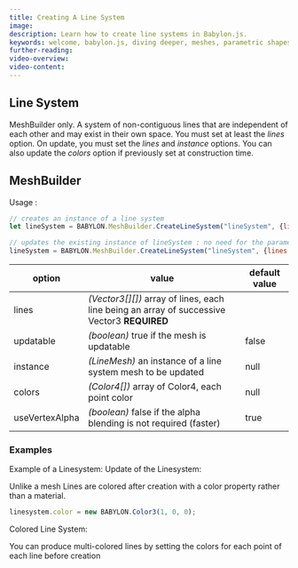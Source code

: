 ```yaml
---
title: Creating A Line System
image: 
description: Learn how to create line systems in Babylon.js.
keywords: welcome, babylon.js, diving deeper, meshes, parametric shapes, line system
further-reading:
video-overview:
video-content:
---
```


## Line System
MeshBuilder only. A system of non-contiguous lines that are independent of each other and may exist in their own space. You must set at least the _lines_ option. On update, you must set the _lines_ and _instance_ options. You can also update the _colors_ option if previously set at construction time.

## MeshBuilder 
Usage :
```javascript
// creates an instance of a line system
let lineSystem = BABYLON.MeshBuilder.CreateLineSystem("lineSystem", {lines: myArray}, scene);

// updates the existing instance of lineSystem : no need for the parameter scene here
lineSystem = BABYLON.MeshBuilder.CreateLineSystem("lineSystem", {lines: myArray, instance: lineSystem});
```

option|value|default value
--------|-----|-------------
lines|_(Vector3[][])_  array of lines, each line being an array of successive Vector3 **REQUIRED**
updatable|_(boolean)_ true if the mesh is updatable|false
instance|_(LineMesh)_ an instance of a line system mesh to be updated|null
colors|_(Color4[])_ array of Color4, each point color|null
useVertexAlpha|_(boolean)_ false if the alpha blending is not required (faster)|true

### Examples
Example of a Linesystem: <Playground id="#Y7CS4N" title="Line System Example" description="Simple example of a line system." image=""/>
Update of the Linesystem: <Playground id="#Y7CS4N#1" title="Updating Line System Example" description="Simple example of updating a line system." image=""/>

Unlike a mesh Lines are colored after creation with a color property rather than a material.
```javascript
linesystem.color = new BABYLON.Color3(1, 0, 0);
```
Colored Line System: <Playground id="#Y7CS4N#2" title="Colored Line System Example 1" description="Simple example of a colored line system." image=""/>

You can produce multi-colored lines by setting the colors for each point of each line before creation

<Playground id="#Y7CS4N#3" title="Colored Line System Example 2" description="Simple example of a colored line system." image=""/>